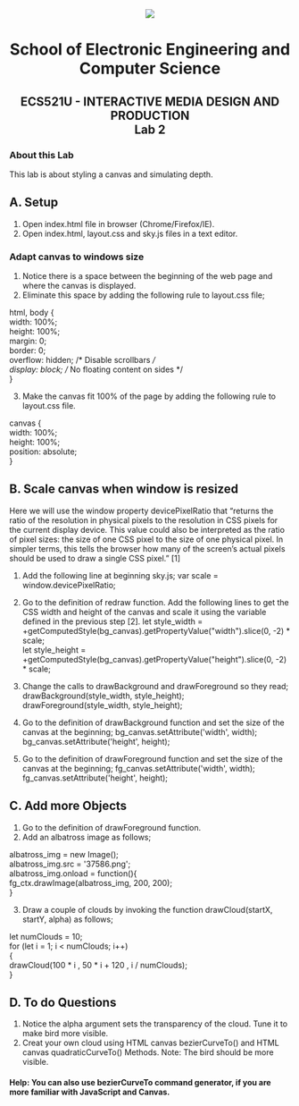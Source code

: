 <div align="center">
  <img src="https://www.qmul.ac.uk/blizard/media/blizard/images/logos/QMUL_White.png" />

# School of Electronic Engineering and Computer  Science

## ECS521U - INTERACTIVE MEDIA DESIGN AND PRODUCTION</br>Lab 2
</div>

### About this Lab
This lab is about styling a canvas and simulating depth.

## A. Setup
1. Open index.html file in browser (Chrome/Firefox/IE).
2. Open index.html, layout.css and sky.js files in a text editor.

### Adapt canvas to windows size 
1. Notice there is a space between the beginning of the web page and where the canvas is displayed.
2. Eliminate this space by adding the following rule to layout.css file;

html, body { <br/>
width: 100%; <br/>
height: 100%; <br/>
margin: 0; <br/>
border: 0; <br/>
overflow: hidden; /* Disable scrollbars */ <br/>
display: block; /* No floating content on sides */ <br/>
} <br/>

3. Make the canvas fit 100% of the page by adding the following rule to layout.css file.

canvas { <br/>
width: 100%; <br/>
height: 100%; <br/>
position: absolute; <br/>
} <br/>

## B. Scale canvas when window is resized
Here we will use the window property devicePixelRatio that “returns the ratio of the resolution in physical pixels to the
resolution in CSS pixels for the current display device. This value could also be interpreted as the ratio of pixel sizes: the size of one
CSS pixel to the size of one physical pixel. In simpler terms, this tells the browser how many of the screen’s actual pixels should be
used to draw a single CSS pixel.” [1] 

1. Add the following line at beginning sky.js;
var scale = window.devicePixelRatio; <br/>

2. Go to the definition of redraw function. Add the following lines to get the CSS width and height of the canvas and scale it using the variable defined in the previous step [2].
let style_width = +getComputedStyle(bg_canvas).getPropertyValue("width").slice(0, -2) * scale; <br/>
let style_height = +getComputedStyle(bg_canvas).getPropertyValue("height").slice(0, -2) * scale; <br/>

3. Change the calls to drawBackground and drawForeground so they read;
drawBackground(style_width, style_height); <br/>
drawForeground(style_width, style_height); <br/>

4. Go to the definition of drawBackground function and set the size of the canvas at the beginning;
bg_canvas.setAttribute('width', width); <br/>
bg_canvas.setAttribute('height', height); <br/>

5. Go to the definition of drawForeground function and set the size of the canvas at the beginning;
fg_canvas.setAttribute('width', width); <br/>
fg_canvas.setAttribute('height', height); <br/>

## C. Add more Objects
1. Go to the definition of drawForeground function.
2. Add an albatross image as follows;

albatross_img = new Image(); <br/>
albatross_img.src = '37586.png'; <br/>
albatross_img.onload = function(){ <br/>
fg_ctx.drawImage(albatross_img, 200, 200); <br/>
} <br/>

3. Draw a couple of clouds by invoking the function drawCloud(startX, startY, alpha) as follows;

let numClouds = 10; <br/>
for (let i = 1; i < numClouds; i++) <br/>
{ <br/>
drawCloud(100 * i , 50 * i + 120 , i / numClouds); <br/>
} <br/>

## D. To do Questions

1. Notice the alpha argument sets the transparency of the cloud. Tune it to make bird more visible.
2. Creat your own cloud using HTML canvas bezierCurveTo() and HTML canvas quadraticCurveTo() Methods. Note: The bird should be more visible.

#### Help: You can also use bezierCurveTo command generator, if you are more familiar with JavaScript and Canvas.














